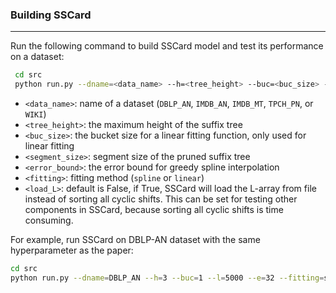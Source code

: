 ### Building SSCard

---

Run the following command to build SSCard model and test its performance on a dataset:

```bash
 cd src
 python run.py --dname=<data_name> --h=<tree_height> --buc=<buc_size> --l=<segment_size> --e=<error_bound> --fitting=<fitting_method> --load_L=<Load_L>
```

- `<data_name>`: name of a dataset (`DBLP_AN`, `IMDB_AN`, `IMDB_MT`, `TPCH_PN`, or `WIKI`)
- `<tree_height>`: the maximum height of the suffix tree
- `<buc_size>`: the bucket size for a linear fitting function, only used for linear fitting
- `<segment_size>`: segment size of the pruned suffix tree
- `<error_bound>`: the error bound for greedy spline interpolation
- `<fitting>`: fitting method (`spline` or `linear`)
- `<load_L>`: default is False, if True, SSCard will load the L-array from file instead of sorting all cyclic shifts. This can be set for testing other components in SSCard, because sorting all cyclic shifts is time consuming. 



For example, run SSCard on DBLP-AN dataset with the same hyperparameter as the paper:

```bash
cd src
python run.py --dname=DBLP_AN --h=3 --buc=1 --l=5000 --e=32 --fitting=spine --load_L=False
```

